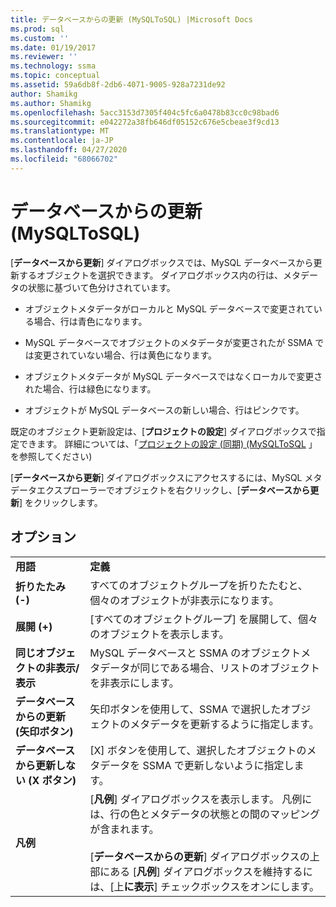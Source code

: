 ```yaml
---
title: データベースからの更新 (MySQLToSQL) |Microsoft Docs
ms.prod: sql
ms.custom: ''
ms.date: 01/19/2017
ms.reviewer: ''
ms.technology: ssma
ms.topic: conceptual
ms.assetid: 59a6db8f-2db6-4071-9005-928a7231de92
author: Shamikg
ms.author: Shamikg
ms.openlocfilehash: 5acc3153d7305f404c5fc6a0478b83cc0c98bad6
ms.sourcegitcommit: e042272a38fb646df05152c676e5cbeae3f9cd13
ms.translationtype: MT
ms.contentlocale: ja-JP
ms.lasthandoff: 04/27/2020
ms.locfileid: "68066702"
---
```

# <a name="refresh-from-database-mysqltosql"></a>データベースからの更新 (MySQLToSQL)
[**データベースから更新**] ダイアログボックスでは、MySQL データベースから更新するオブジェクトを選択できます。 ダイアログボックス内の行は、メタデータの状態に基づいて色分けされています。  
  
-   オブジェクトメタデータがローカルと MySQL データベースで変更されている場合、行は青色になります。  
  
-   MySQL データベースでオブジェクトのメタデータが変更されたが SSMA では変更されていない場合、行は黄色になります。  
  
-   オブジェクトメタデータが MySQL データベースではなくローカルで変更された場合、行は緑色になります。  
  
-   オブジェクトが MySQL データベースの新しい場合、行はピンクです。  
  
既定のオブジェクト更新設定は、[**プロジェクトの設定**] ダイアログボックスで指定できます。 詳細については、「[プロジェクトの設定 &#40;同期&#41; &#40;MySQLToSQL](../../ssma/mysql/project-settings-synchronization-mysqltosql.md) 」を参照してください&#41;  
  
[**データベースから更新**] ダイアログボックスにアクセスするには、MySQL メタデータエクスプローラーでオブジェクトを右クリックし、[**データベースから更新**] をクリックします。  
  
## <a name="options"></a>オプション  
  
|||  
|-|-|  
|**用語**|**定義**|  
|**折りたたみ (-)**|すべてのオブジェクトグループを折りたたむと、個々のオブジェクトが非表示になります。|  
|**展開 (+)**|[すべてのオブジェクトグループ] を展開して、個々のオブジェクトを表示します。|  
|**同じオブジェクトの非表示/表示**|MySQL データベースと SSMA のオブジェクトメタデータが同じである場合、リストのオブジェクトを非表示にします。|  
|**データベースからの更新 (矢印ボタン)**|矢印ボタンを使用して、SSMA で選択したオブジェクトのメタデータを更新するように指定します。|  
|**データベースから更新しない (X ボタン)**|[X] ボタンを使用して、選択したオブジェクトのメタデータを SSMA で更新しないように指定します。|  
|**凡例**|[**凡例**] ダイアログボックスを表示します。 凡例には、行の色とメタデータの状態との間のマッピングが含まれます。<br /><br />[**データベースからの更新**] ダイアログボックスの上部にある [**凡例**] ダイアログボックスを維持するには、[上**に表示**] チェックボックスをオンにします。|  
  
